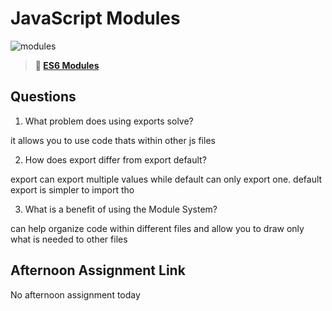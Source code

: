 # JavaScript Modules

![modules](https://bcw.blob.core.windows.net/public/img/1015719031845190)

> **📖 [ES6 Modules](https://codeworksacademy.com/fs-student-guide/resources/wk3/01-Modules)**

## Questions

1. What problem does using exports solve?

it allows you to use code thats within other js files

2. How does export differ from export default?

export can export multiple values while default can only export one. default export is simpler to import tho

3. What is a benefit of using the Module System?

can help organize code within different files and allow you to draw only what is needed to other files

## Afternoon Assignment Link

No afternoon assignment today